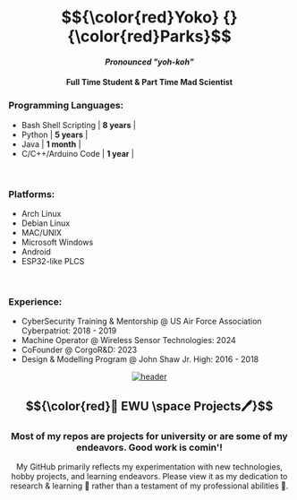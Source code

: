 <div align="center">

# $${\color{red}Yoko} {} {\color{red}Parks}$$

</div>

<div align="center">
  
#### _Pronounced_ _"yoh-koh"_

#### Full Time Student & Part Time Mad Scientist

</div>

<div>

### Programming Languages:
- Bash Shell Scripting | **8 years** |
- Python | **5 years** |
- Java | **1 month** |
- C/C++/Arduino Code | **1 year** |

<br>

### Platforms:
- Arch Linux
- Debian Linux
- MAC/UNIX
- Microsoft Windows
- Android
- ESP32-like PLCS 

<br>

### Experience:
- CyberSecurity Training & Mentorship @ US Air Force Association Cyberpatriot: 2018 - 2019
- Machine Operator @ Wireless Sensor Technologies: 2024
- CoFounder @ CorgoR&D: 2023
- Design & Modelling Program @ John Shaw Jr. High: 2016 - 2018

</div>

<div align="center">

[![header](https://assets-sports-gcp.thescore.com/basketball/team/1564/small_logo.png)](https://inside.ewu.edu/)

##   $${\color{red}📖 EWU \space Projects🖊}$$ 

### Most of my repos are projects for university or are some of my endeavors. Good work is comin'!

<p>My GitHub primarily reflects my experimentation with new technologies, hobby projects, and learning endeavors. Please view it as my dedication to research & learning 🧪 rather than a testament of my professional abilities 🦸.</p>

</div>
